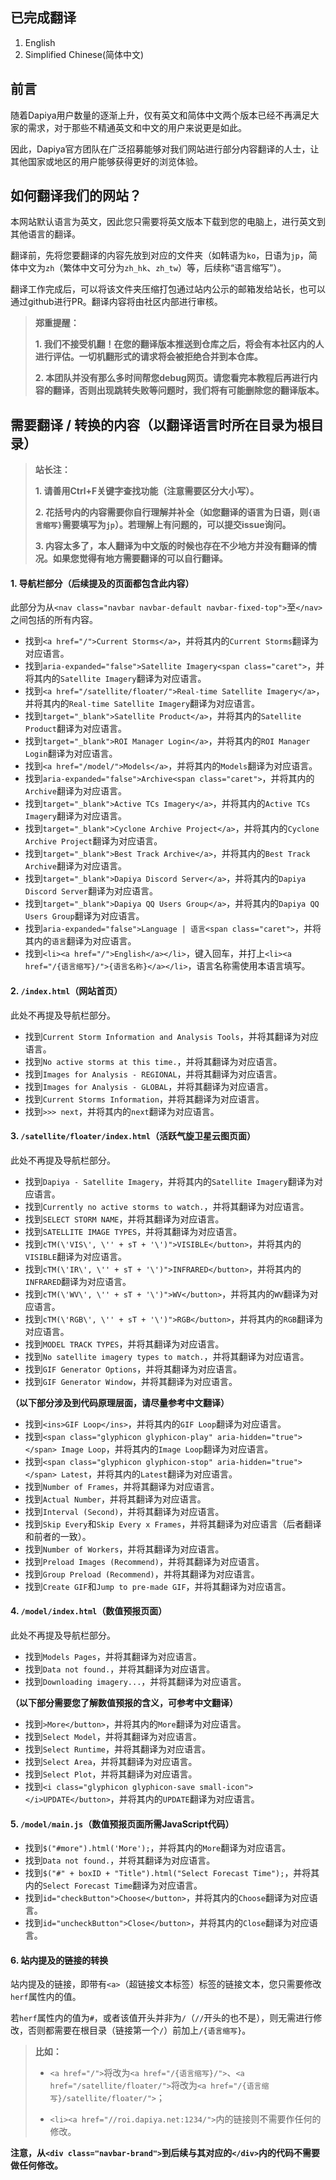 ## 已完成翻译

1. English
2. Simplified Chinese(简体中文)

## 前言

随着Dapiya用户数量的逐渐上升，仅有英文和简体中文两个版本已经不再满足大家的需求，对于那些不精通英文和中文的用户来说更是如此。

因此，Dapiya官方团队在广泛招募能够对我们网站进行部分内容翻译的人士，让其他国家或地区的用户能够获得更好的浏览体验。

## 如何翻译我们的网站？

本网站默认语言为英文，因此您只需要将英文版本下载到您的电脑上，进行英文到其他语言的翻译。

翻译前，先将您要翻译的内容先放到对应的文件夹（如韩语为`ko`，日语为`jp`，简体中文为`zh`（繁体中文可分为`zh_hk`、`zh_tw`）等，后续称“语言缩写”）。

翻译工作完成后，可以将该文件夹压缩打包通过站内公示的邮箱发给站长，也可以通过github进行PR。翻译内容将由社区内部进行审核。

> **郑重提醒：**
> 
> **1. 我们不接受机翻！在您的翻译版本推送到仓库之后，将会有本社区内的人进行评估。一切机翻形式的请求将会被拒绝合并到本仓库。**
> 
> **2. 本团队并没有那么多时间帮您debug网页。请您看完本教程后再进行内容的翻译，否则出现跳转失败等问题时，我们将有可能删除您的翻译版本。**

## 需要翻译 / 转换的内容（以翻译语言时所在目录为根目录）

> **站长注：**
> 
> **1. 请善用Ctrl+F关键字查找功能（注意需要区分大小写）。**
> 
> **2. 花括号内的内容需要你自行理解并补全（如您翻译的语言为日语，则`{语言缩写}`需要填写为`jp`）。若理解上有问题的，可以提交issue询问。**
> 
> **3. 内容太多了，本人翻译为中文版的时候也存在不少地方并没有翻译的情况。如果您觉得有地方需要翻译的可以自行翻译。**

#### 1. 导航栏部分（后续提及的页面都包含此内容）

此部分为从`<nav class="navbar navbar-default navbar-fixed-top">`至`</nav>`之间包括的所有内容。

* 找到`<a href="/">Current Storms</a>`，并将其内的`Current Storms`翻译为对应语言。
* 找到`aria-expanded="false">Satellite Imagery<span class="caret">`，并将其内的`Satellite Imagery`翻译为对应语言。
* 找到`<a href="/satellite/floater/">Real-time Satellite Imagery</a>`，并将其内的`Real-time Satellite Imagery`翻译为对应语言。
* 找到`target="_blank">Satellite Product</a>`，并将其内的`Satellite Product`翻译为对应语言。
* 找到`target="_blank">ROI Manager Login</a>`，并将其内的`ROI Manager Login`翻译为对应语言。
* 找到`<a href="/model/">Models</a>`，并将其内的`Models`翻译为对应语言。
* 找到`aria-expanded="false">Archive<span class="caret">`，并将其内的`Archive`翻译为对应语言。
* 找到`target="_blank">Active TCs Imagery</a>`，并将其内的`Active TCs Imagery`翻译为对应语言。
* 找到`target="_blank">Cyclone Archive Project</a>`，并将其内的`Cyclone Archive Project`翻译为对应语言。
* 找到`target="_blank">Best Track Archive</a>`，并将其内的`Best Track Archive`翻译为对应语言。
* 找到`target="_blank">Dapiya Discord Server</a>`，并将其内的`Dapiya Discord Server`翻译为对应语言。
* 找到`target="_blank">Dapiya QQ Users Group</a>`，并将其内的`Dapiya QQ Users Group`翻译为对应语言。
* 找到`aria-expanded="false">Language | 语言<span class="caret">`，并将其内的`语言`翻译为对应语言。
* 找到`<li><a href="/">English</a></li>`，键入回车，并打上`<li><a href="/{语言缩写}/">{语言名称}</a></li>`，语言名称需使用本语言填写。

#### 2. `/index.html`（网站首页）

此处不再提及导航栏部分。

* 找到`Current Storm Information and Analysis Tools`，并将其翻译为对应语言。
* 找到`No active storms at this time.`，并将其翻译为对应语言。
* 找到`Images for Analysis - REGIONAL`，并将其翻译为对应语言。
* 找到`Images for Analysis - GLOBAL`，并将其翻译为对应语言。
* 找到`Current Storms Information`，并将其翻译为对应语言。
* 找到`>>> next`，并将其内的`next`翻译为对应语言。

#### 3. `/satellite/floater/index.html`（活跃气旋卫星云图页面）

此处不再提及导航栏部分。

* 找到`Dapiya - Satellite Imagery`，并将其内的`Satellite Imagery`翻译为对应语言。
* 找到`Currently no active storms to watch.`，并将其翻译为对应语言。
* 找到`SELECT STORM NAME`，并将其翻译为对应语言。
* 找到`SATELLITE IMAGE TYPES`，并将其翻译为对应语言。
* 找到`cTM(\'VIS\', \'' + sT + '\')">VISIBLE</button>`，并将其内的`VISIBLE`翻译为对应语言。
* 找到`cTM(\'IR\', \'' + sT + '\')">INFRARED</button>`，并将其内的`INFRARED`翻译为对应语言。
* 找到`cTM(\'WV\', \'' + sT + '\')">WV</button>`，并将其内的`WV`翻译为对应语言。
* 找到`cTM(\'RGB\', \'' + sT + '\')">RGB</button>`，并将其内的`RGB`翻译为对应语言。
* 找到`MODEL TRACK TYPES`，并将其翻译为对应语言。
* 找到`No satellite imagery types to match.`，并将其翻译为对应语言。
* 找到`GIF Generator Options`，并将其翻译为对应语言。
* 找到`GIF Generator Window`，并将其翻译为对应语言。


**（以下部分涉及到代码原理层面，请尽量参考中文翻译）**

* 找到`<ins>GIF Loop</ins>`，并将其内的`GIF Loop`翻译为对应语言。
* 找到`<span class="glyphicon glyphicon-play" aria-hidden="true"></span> Image Loop`，并将其内的`Image Loop`翻译为对应语言。
* 找到`<span class="glyphicon glyphicon-stop" aria-hidden="true"></span> Latest`，并将其内的`Latest`翻译为对应语言。
* 找到`Number of Frames`，并将其翻译为对应语言。
* 找到`Actual Number`，并将其翻译为对应语言。
* 找到`Interval (Second)`，并将其翻译为对应语言。
* 找到`Skip Every`和`Skip Every x Frames`，并将其翻译为对应语言（后者翻译和前者的一致）。
* 找到`Number of Workers`，并将其翻译为对应语言。
* 找到`Preload Images (Recommend)`，并将其翻译为对应语言。
* 找到`Group Preload (Recommend)`，并将其翻译为对应语言。
* 找到`Create GIF`和`Jump to pre-made GIF`，并将其翻译为对应语言。

#### 4. `/model/index.html`（数值预报页面）

此处不再提及导航栏部分。

* 找到`Models Pages`，并将其翻译为对应语言。
* 找到`Data not found.`，并将其翻译为对应语言。
* 找到`Downloading imagery...`，并将其翻译为对应语言。

**（以下部分需要您了解数值预报的含义，可参考中文翻译）**

* 找到`>More</button>`，并将其内的`More`翻译为对应语言。
* 找到`Select Model`，并将其翻译为对应语言。
* 找到`Select Runtime`，并将其翻译为对应语言。
* 找到`Select Area`，并将其翻译为对应语言。
* 找到`Select Plot`，并将其翻译为对应语言。
* 找到`<i class="glyphicon glyphicon-save small-icon"></i>UPDATE</button>`，并将其内的`UPDATE`翻译为对应语言。

#### 5. `/model/main.js`（数值预报页面所需JavaScript代码）

* 找到`$("#more").html('More');`，并将其内的`More`翻译为对应语言。
* 找到`Data not found.`，并将其翻译为对应语言。
* 找到`$("#" + boxID + "Title").html("Select Forecast Time");`，并将其内的`Select Forecast Time`翻译为对应语言。
* 找到`id="checkButton">Choose</button>`，并将其内的`Choose`翻译为对应语言。
* 找到`id="uncheckButton">Close</button>`，并将其内的`Close`翻译为对应语言。

#### 6. 站内提及的链接的转换

站内提及的链接，即带有`<a>`（超链接文本标签）标签的链接文本，您只需要修改`herf`属性内的值。

若`herf`属性内的值为`#`，或者该值开头并非为`/`（`//`开头的也不是），则无需进行修改，否则都需要在根目录（链接第一个`/`）前加上`/{语言缩写}`。

> **比如：**
> 
> * `<a href="/">`将改为`<a href="/{语言缩写}/">`、`<a href="/satellite/floater/">`将改为`<a href="/{语言缩写}/satellite/floater/">`；
> 
> * `<li><a href="//roi.dapiya.net:1234/">`内的链接则不需要作任何的修改。

**注意，从`<div class="navbar-brand">`到后续与其对应的`</div>`内的代码不需要做任何修改。**
